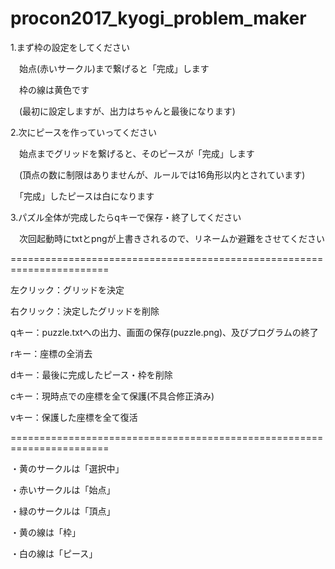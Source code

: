 # procon2017_kyogi_problem_maker

1.まず枠の設定をしてください

　始点(赤いサークル)まで繋げると「完成」します

　枠の線は黄色です

　(最初に設定しますが、出力はちゃんと最後になります)

2.次にピースを作っていってください

　始点までグリッドを繋げると、そのピースが「完成」します

　(頂点の数に制限はありませんが、ルールでは16角形以内とされています)

　「完成」したピースは白になります

3.パズル全体が完成したらqキーで保存・終了してください

　次回起動時にtxtとpngが上書きされるので、リネームか避難をさせてください

=======================================================================

左クリック：グリッドを決定

右クリック：決定したグリッドを削除

qキー：puzzle.txtへの出力、画面の保存(puzzle.png)、及びプログラムの終了

rキー：座標の全消去

dキー：最後に完成したピース・枠を削除

cキー：現時点での座標を全て保護(不具合修正済み)

vキー：保護した座標を全て復活

=======================================================================

・黄のサークルは「選択中」

・赤いサークルは「始点」

・緑のサークルは「頂点」

・黄の線は「枠」

・白の線は「ピース」
